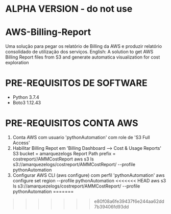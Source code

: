 # ALPHA VERSION - do not use

# AWS-Billing-Report
Uma solução para pegar os relatório de Billing da AWS e produzir relatório consolidado de utilização dos serviços. English: A solution to get AWS Billing Report files from S3 and generate automatica visualization for cost exploration

# PRE-REQUISITOS DE SOFTWARE
- Python 3.7.4
- Boto3 1.12.43

# PRE-REQUISITOS CONTA AWS
1) Conta AWS com usuario 'pythonAutomation' com role de 'S3 Full Access'
2) Habilitar Billing Repot em 'Billing Dashboard --> Cost & Usage Reports'
   S3 bucket          = amarquezelogs
   Report Path prefix = costreport//AMMCostReport
   aws s3 ls s3://amarquezelogs/costreport/AMMCostReport/ --profile pythonAutomation
3) Configurar AWS CLI (aws configure) com perfil 'pythonAutomation'
   aws configure set region <region> --profile pythonAutomation
<<<<<<< HEAD
   aws s3 ls s3://amarquezelogs/costreport/AMMCostReport/ --profile pythonAutomation
=======
    
>>>>>>> e80f08a6fe39437f6e244aa62dd7b39406fd93dd
